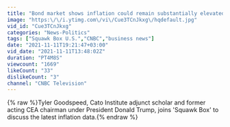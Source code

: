 ```yaml
---
title: "Bond market shows inflation could remain substantially elevated: Cato's Goodspeed"
image: "https:\/\/i.ytimg.com\/vi\/Cue3TCnJkxg\/hqdefault.jpg"
vid_id: "Cue3TCnJkxg"
categories: "News-Politics"
tags: ["Squawk Box U.S.","CNBC","business news"]
date: "2021-11-11T19:21:47+03:00"
vid_date: "2021-11-11T13:48:02Z"
duration: "PT4M8S"
viewcount: "1669"
likeCount: "33"
dislikeCount: "3"
channel: "CNBC Television"
---
```

{% raw %}Tyler Goodspeed, Cato Institute adjunct scholar and former acting CEA chairman under President Donald Trump, joins 'Squawk Box' to discuss the latest inflation data.{% endraw %}
